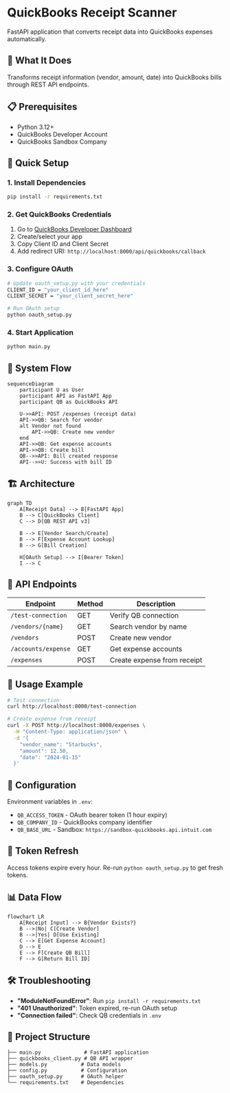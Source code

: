 # QuickBooks Receipt Scanner

FastAPI application that converts receipt data into QuickBooks expenses automatically.

## 🎯 What It Does

Transforms receipt information (vendor, amount, date) into QuickBooks bills through REST API endpoints.

## 📋 Prerequisites

- Python 3.12+
- QuickBooks Developer Account
- QuickBooks Sandbox Company

## 🚀 Quick Setup

### 1. Install Dependencies
```bash
pip install -r requirements.txt
```

### 2. Get QuickBooks Credentials
1. Go to [QuickBooks Developer Dashboard](https://developer.intuit.com/app/developer/dashboard)
2. Create/select your app
3. Copy Client ID and Client Secret
4. Add redirect URI: `http://localhost:8000/api/quickbooks/callback`

### 3. Configure OAuth
```bash
# Update oauth_setup.py with your credentials
CLIENT_ID = "your_client_id_here"
CLIENT_SECRET = "your_client_secret_here"

# Run OAuth setup
python oauth_setup.py
```

### 4. Start Application
```bash
python main.py
```

## 🔄 System Flow

```mermaid
sequenceDiagram
    participant U as User
    participant API as FastAPI App
    participant QB as QuickBooks API
    
    U->>API: POST /expenses (receipt data)
    API->>QB: Search for vendor
    alt Vendor not found
        API->>QB: Create new vendor
    end
    API->>QB: Get expense accounts
    API->>QB: Create bill
    QB-->>API: Bill created response
    API-->>U: Success with bill ID
```

## 🏗 Architecture

```mermaid
graph TD
    A[Receipt Data] --> B[FastAPI App]
    B --> C[QuickBooks Client]
    C --> D[QB REST API v3]
    
    B --> E[Vendor Search/Create]
    B --> F[Expense Account Lookup]
    B --> G[Bill Creation]
    
    H[OAuth Setup] --> I[Bearer Token]
    I --> C
```

## 📡 API Endpoints

| Endpoint | Method | Description |
|----------|--------|-------------|
| `/test-connection` | GET | Verify QB connection |
| `/vendors/{name}` | GET | Search vendor by name |
| `/vendors` | POST | Create new vendor |
| `/accounts/expense` | GET | Get expense accounts |
| `/expenses` | POST | Create expense from receipt |

## 📝 Usage Example

```bash
# Test connection
curl http://localhost:8000/test-connection

# Create expense from receipt
curl -X POST http://localhost:8000/expenses \
  -H "Content-Type: application/json" \
  -d '{
    "vendor_name": "Starbucks",
    "amount": 12.50,
    "date": "2024-01-15"
  }'
```

## 🔧 Configuration

Environment variables in `.env`:
- `QB_ACCESS_TOKEN` - OAuth bearer token (1 hour expiry)
- `QB_COMPANY_ID` - QuickBooks company identifier
- `QB_BASE_URL` - Sandbox: `https://sandbox-quickbooks.api.intuit.com`

## 🔄 Token Refresh

Access tokens expire every hour. Re-run `python oauth_setup.py` to get fresh tokens.

## 📊 Data Flow

```mermaid
flowchart LR
    A[Receipt Input] --> B{Vendor Exists?}
    B -->|No| C[Create Vendor]
    B -->|Yes| D[Use Existing]
    C --> E[Get Expense Account]
    D --> E
    E --> F[Create QB Bill]
    F --> G[Return Bill ID]
```

## 🛠 Troubleshooting

- **"ModuleNotFoundError"**: Run `pip install -r requirements.txt`
- **"401 Unauthorized"**: Token expired, re-run OAuth setup
- **"Connection failed"**: Check QB credentials in `.env`

## 📁 Project Structure

```
├── main.py              # FastAPI application
├── quickbooks_client.py # QB API wrapper
├── models.py           # Data models
├── config.py           # Configuration
├── oauth_setup.py      # OAuth helper
└── requirements.txt    # Dependencies
```
